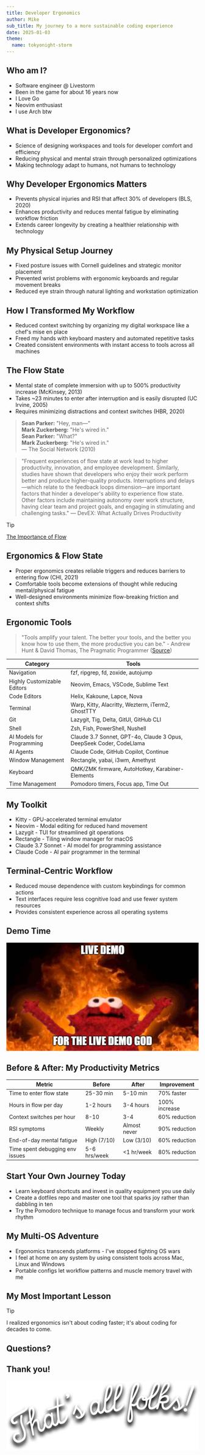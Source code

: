 ```yaml
---
title: Developer Ergonomics
author: Mike
sub_title: My journey to a more sustainable coding experience
date: 2025-01-03
theme:
  name: tokyonight-storm
---
```


Who am I?
---

- Software engineer @ Livestorm
- Been in the game for about 16 years now
- I Love Go
- Neovim enthusiast
- I use Arch btw

<!-- end_slide -->

What is Developer Ergonomics?
---

<!-- pause -->

- Science of designing workspaces and tools for developer comfort and efficiency
- Reducing physical and mental strain through personalized optimizations
- Making technology adapt to humans, not humans to technology

<!-- end_slide -->

Why Developer Ergonomics Matters
---

<!-- pause -->

- Prevents physical injuries and RSI that affect 30% of developers (BLS, 2020)
- Enhances productivity and reduces mental fatigue by eliminating workflow friction
- Extends career longevity by creating a healthier relationship with technology

<!-- end_slide -->

My Physical Setup Journey
---

<!-- pause -->

- Fixed posture issues with Cornell guidelines and strategic monitor placement
- Prevented wrist problems with ergonomic keyboards and regular movement breaks
- Reduced eye strain through natural lighting and workstation optimization

<!-- end_slide -->

How I Transformed My Workflow
---

<!-- pause -->

- Reduced context switching by organizing my digital workspace like a chef's mise en place
- Freed my hands with keyboard mastery and automated repetitive tasks
- Created consistent environments with instant access to tools across all machines

<!-- end_slide -->

The Flow State
---

<!-- pause -->

- Mental state of complete immersion with up to 500% productivity increase (McKinsey, 2013)
- Takes ~23 minutes to enter after interruption and is easily disrupted (UC Irvine, 2005)
- Requires minimizing distractions and context switches (HBR, 2020)

<!-- pause -->

<!-- incremental_lists: true -->

> **Sean Parker:** "Hey, man—"  
> **Mark Zuckerberg:** "He's wired in."  
> **Sean Parker:** "What?"  
> **Mark Zuckerberg:** "He's wired in."  
> — The Social Network (2010)

<!-- pause -->

> "Frequent experiences of flow state at work lead to higher productivity, innovation, and employee development. Similarly, studies have shown that developers who enjoy their work perform better and produce higher-quality products. Interruptions and delays—which relate to the feedback loops dimension—are important factors that hinder a developer's ability to experience flow state. Other factors include maintaining autonomy over work structure, having clear team and project goals, and engaging in stimulating and challenging tasks." — DevEX: What Actually Drives Productivity

<!-- pause -->

> [!tip]
> [The Importance of Flow](https://microservices.io/post/architecture/2025/02/23/the-importance-of-flow.html)

<!-- end_slide -->

Ergonomics & Flow State
---

<!-- pause -->

- Proper ergonomics creates reliable triggers and reduces barriers to entering flow (CHI, 2021)
- Comfortable tools become extensions of thought while reducing mental/physical fatigue
- Well-designed environments minimize flow-breaking friction and context shifts

<!-- end_slide -->

Ergonomic Tools
---

> "Tools amplify your talent. The better your tools, and the better you know how to use them, the more productive you can be." - Andrew Hunt & David Thomas, The Pragmatic Programmer ([Source](https://pragprog.com/titles/tpp20/the-pragmatic-programmer-20th-anniversary-edition/))

| Category                    | Tools                                                               |
| --------------------------- | ------------------------------------------------------------------- |
| Navigation                  | fzf, ripgrep, fd, zoxide, autojump                                  |
| Highly Customizable Editors | Neovim, Emacs, VSCode, Sublime Text                                 |
| Code Editors                | Helix, Kakoune, Lapce, Nova                                         |
| Terminal                    | Warp, Kitty, Alacritty, Wezterm, iTerm2, GhostTTY                   |
| Git                         | Lazygit, Tig, Delta, GitUI, GitHub CLI                              |
| Shell                       | Zsh, Fish, PowerShell, Nushell                                      |
| AI Models for Programming   | Claude 3.7 Sonnet, GPT-4o, Claude 3 Opus, DeepSeek Coder, CodeLlama |
| AI Agents                   | Claude Code, GitHub Copilot, Continue                               |
| Window Management           | Rectangle, yabai, i3wm, Amethyst                                    |
| Keyboard                    | QMK/ZMK firmware, AutoHotkey, Karabiner-Elements                    |
| Time Management             | Pomodoro timers, Focus app, Time Out                                |

<!-- end_slide -->

My Toolkit
---

<!-- pause -->

- Kitty - GPU-accelerated terminal emulator
- Neovim - Modal editing for reduced hand movement
- Lazygit - TUI for streamlined git operations
- Rectangle - Tiling window manager for macOS
- Claude 3.7 Sonnet - AI model for programming assistance
- Claude Code - AI pair programmer in the terminal

<!-- end_slide -->

Terminal-Centric Workflow
---

<!-- pause -->

- Reduced mouse dependence with custom keybindings for common actions
- Text interfaces require less cognitive load and use fewer system resources
- Provides consistent experience across all operating systems

<!-- end_slide -->

Demo Time
---

<!-- new_lines: 10 -->

![Demo Time](./assets/demo-time.png)

<!-- end_slide -->

Before & After: My Productivity Metrics
---

<!-- pause -->

| Metric                          | Before       | After        | Improvement   |
| ------------------------------- | ------------ | ------------ | ------------- |
| Time to enter flow state        | 25-30 min    | 5-10 min     | 70% faster    |
| Hours in flow per day           | 1-2 hours    | 3-4 hours    | 100% increase |
| Context switches per hour       | 8-10         | 3-4          | 60% reduction |
| RSI symptoms                    | Weekly       | Almost never | 90% reduction |
| End-of-day mental fatigue       | High (7/10)  | Low (3/10)   | 60% reduction |
| Time spent debugging env issues | 5-6 hrs/week | <1 hr/week   | 80% reduction |

<!-- end_slide -->

Start Your Own Journey Today
---

<!-- pause -->

- Learn keyboard shortcuts and invest in quality equipment you use daily
- Create a dotfiles repo and master one tool that sparks joy rather than dabbling in ten
- Try the Pomodoro technique to manage focus and transform your work rhythm

<!-- end_slide -->

My Multi-OS Adventure
---

<!-- pause -->

- Ergonomics transcends platforms - I've stopped fighting OS wars
- I feel at home on any system by using consistent tools across Mac, Linux and Windows
- Portable configs let workflow patterns and muscle memory travel with me

<!-- end_slide -->

My Most Important Lesson
---

<!-- pause -->

> [!tip]
> I realized ergonomics isn't about coding faster; it's about coding for decades to come.

<!-- end_slide -->

<!-- jump_to_middle -->

Questions?
---

<!-- end_slide -->

Thank you!
---

<!-- new_lines: 12 -->

![That's all folks](./assets/thats-all-folks.png)
